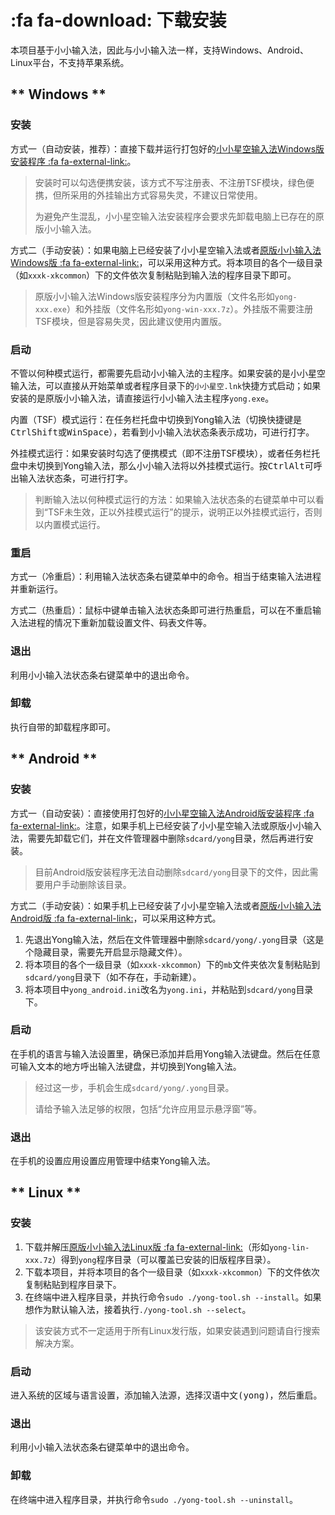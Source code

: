 # :fa fa-download: 下载安装

本项目基于小小输入法，因此与小小输入法一样，支持Windows、Android、Linux平台，不支持苹果系统。

<!-- tabs:start -->

## ** Windows **

### 安装

方式一（自动安装，推荐）：直接下载并运行打包好的[小小星空输入法Windows版安装程序 :fa fa-external-link:][小小星空网盘]。

> 安装时可以勾选便携安装，该方式不写注册表、不注册TSF模块，绿色便携，但所采用的外挂输出方式容易失灵，不建议日常使用。
>
> 为避免产生混乱，小小星空输入法安装程序会要求先卸载电脑上已存在的原版小小输入法。

方式二（手动安装）：如果电脑上已经安装了小小星空输入法或者[原版小小输入法Windows版 :fa fa-external-link:][小小网盘]，可以采用这种方式。将本项目的各个一级目录（如`xxxk-xkcommon`）下的文件依次复制粘贴到输入法的程序目录下即可。

> 原版小小输入法Windows版安装程序分为内置版（文件名形如`yong-xxx.exe`）和外挂版（文件名形如`yong-win-xxx.7z`）。外挂版不需要注册TSF模块，但是容易失灵，因此建议使用内置版。

### 启动

不管以何种模式运行，都需要先启动小小输入法的主程序。如果安装的是小小星空输入法，可以直接从开始菜单或者程序目录下的`小小星空.lnk`快捷方式启动；如果安装的是原版小小输入法，请直接运行小小输入法主程序`yong.exe`。

内置（TSF）模式运行：在任务栏托盘中切换到Yong输入法（切换快捷键是<kbd>Ctrl</kbd><kbd>Shift</kbd>或<kbd>Win</kbd><kbd>Space</kbd>），若看到小小输入法状态条表示成功，可进行打字。

外挂模式运行：如果安装时勾选了便携模式（即不注册TSF模块），或者任务栏托盘中未切换到Yong输入法，那么小小输入法将以外挂模式运行。按<kbd>Ctrl</kbd><kbd>Alt</kbd>可呼出输入法状态条，可进行打字。

> 判断输入法以何种模式运行的方法：如果输入法状态条的右键菜单中可以看到“TSF未生效，正以外挂模式运行”的提示，说明正以外挂模式运行，否则以内置模式运行。

### 重启

方式一（冷重启）：利用输入法状态条右键菜单中的命令。相当于结束输入法进程并重新运行。

方式二（热重启）：鼠标中键单击输入法状态条即可进行热重启，可以在不重启输入法进程的情况下重新加载设置文件、码表文件等。

### 退出

利用小小输入法状态条右键菜单中的退出命令。

### 卸载

执行自带的卸载程序即可。

## ** Android **

### 安装

方式一（自动安装）：直接使用打包好的[小小星空输入法Android版安装程序 :fa fa-external-link:][小小星空网盘]。注意，如果手机上已经安装了小小星空输入法或原版小小输入法，需要先卸载它们，并在文件管理器中删除`sdcard/yong`目录，然后再进行安装。

> 目前Android版安装程序无法自动删除`sdcard/yong`目录下的文件，因此需要用户手动删除该目录。

方式二（手动安装）：如果手机上已经安装了小小星空输入法或者[原版小小输入法Android版 :fa fa-external-link:][小小网盘]，可以采用这种方式。

1. 先退出Yong输入法，然后在文件管理器中删除`sdcard/yong/.yong`目录（这是个隐藏目录，需要先开启显示隐藏文件）。
2. 将本项目的各个一级目录（如`xxxk-xkcommon`）下的`mb`文件夹依次复制粘贴到`sdcard/yong`目录下（如不存在，手动新建）。
3. 将本项目中`yong_android.ini`改名为`yong.ini`，并粘贴到`sdcard/yong`目录下。

### 启动

在手机的语言与输入法设置里，确保已添加并启用Yong输入法键盘。然后在任意可输入文本的地方呼出输入法键盘，并切换到Yong输入法。

> 经过这一步，手机会生成`sdcard/yong/.yong`目录。
>
> 请给予输入法足够的权限，包括“允许应用显示悬浮窗”等。

### 退出

在手机的<kbd>设置</kbd><kbd>应用设置</kbd><kbd>应用管理</kbd>中结束Yong输入法。

## ** Linux **

### 安装

1. 下载并解压[原版小小输入法Linux版 :fa fa-external-link:][小小网盘]（形如`yong-lin-xxx.7z`）得到`yong`程序目录（可以覆盖已安装的旧版程序目录）。
2. 下载本项目，并将本项目的各个一级目录（如`xxxk-xkcommon`）下的文件依次复制粘贴到程序目录下。
3. 在终端中进入程序目录，并执行命令`sudo ./yong-tool.sh --install`。如果想作为默认输入法，接着执行`./yong-tool.sh --select`。

> 该安装方式不一定适用于所有Linux发行版，如果安装遇到问题请自行搜索解决方案。

### 启动

进入系统的区域与语言设置，添加输入法源，选择<kbd>汉语</kbd><kbd>中文(yong)</kbd>，然后重启。

### 退出

利用小小输入法状态条右键菜单中的退出命令。

### 卸载

在终端中进入程序目录，并执行命令`sudo ./yong-tool.sh --uninstall`。

<!-- tabs:end -->



[小小网盘]: http://yongim.ys168.com/ "小小输入法网盘"
[小小论坛]:http://yong.dgod.net/ "小小输入法论坛"
[小小项目]: https://github.com/dgod/yong "小小输入法项目页"

[小小星空网盘]: http://xxxk.ys168.com/ "小小星空网盘"

[星空QQ群]: https://jq.qq.com/?_wv=1027&k=5tVcZlL "星空QQ群"
[星空官网]: https://xkinput.github.io/ "星空系列方案官网"
[小小星空项目]: https://github.com/xkinput/xxxk "小小星空项目"
[星空电报群]: https://t.me/xkinput "星空电报群"